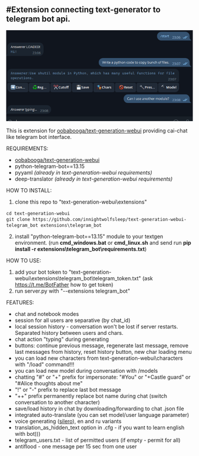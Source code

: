 #Extension connecting text-generator to telegram bot api.
-
![Image1](https://github.com/innightwolfsleep/storage/raw/main/textgen_telegram.PNG)

This is extension for [oobabooga/text-generation-webui](https://github.com/oobabooga/text-generation-webui) providing cai-chat like telegram bot interface.

REQUIREMENTS:
- [oobabooga/text-generation-webui](https://github.com/oobabooga/text-generation-webui)
- python-telegram-bot==13.15
- pyyaml _(already in text-generation-webui requirements)_
- deep-translator _(already in text-generation-webui requirements)_

HOW TO INSTALL:
1) clone this repo to "text-generation-webui\extensions"
```
cd text-generation-webui
git clone https://github.com/innightwolfsleep/text-generation-webui-telegram_bot extensions\telegram_bot
```
2) install "python-telegram-bot==13.15" module to your textgen environment. (run **cmd_windows.bat** or **cmd_linux.sh** and send run **pip install -r extensions\telegram_bot\requirements.txt**)

HOW TO USE:
1) add your bot token to "text-generation-webui\extensions\telegram_bot\telegram_token.txt" (ask https://t.me/BotFather how to get token)
2) run server.py with "--extensions telegram_bot"

FEATURES:
- chat and notebook modes
- session for all users are separative (by chat_id)
- local session history - conversation won't be lost if server restarts. Separated history between users and chars.
- chat action "typing" during generating
- buttons: continue previous message, regenerate last message, remove last messages from history, reset history button, new char loading menu
- you can load new characters from text-generation-webui\characters with "/load" command!!!
- you can load new model during conversation with /models 
- chatting "#" or "+" prefix for impersonate: "#You" or "+Castle guard" or "#Alice thoughts about me"
- "!" or "-" prefix to replace last bot message
- "++" prefix permanently replace bot name during chat (switch conversation to another character)
- save/load history in chat by downloading/forwarding to chat .json file
- integrated auto-translate (you can set model/user language parameter) 
- voice generating ([silero](https://github.com/snakers4/silero-models)), en and ru variants
- translation_as_hidden_text option in .cfg - if you want to learn english with bot)))
- telegram_users.txt - list of permitted users (if empty - permit for all)
- antiflood - one message per 15 sec from one user

